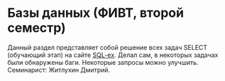 Базы данных (ФИВТ, второй семестр)
==================
Данный раздел представляет собой решение всех задач SELECT (обучающий этап) на сайте [SQL-ex](http://sql-ex.ru). Делал сам, в некоторых задачах были обнаружены баги. Некоторые запросы можно улучшить.<br/>
Семинарист: Житлухин Дмитрий.
